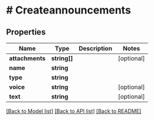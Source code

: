 # # Createannouncements

## Properties

Name | Type | Description | Notes
------------ | ------------- | ------------- | -------------
**attachments** | **string[]** |  | [optional]
**name** | **string** |  |
**type** | **string** |  |
**voice** | **string** |  | [optional]
**text** | **string** |  | [optional]

[[Back to Model list]](../../README.md#models) [[Back to API list]](../../README.md#endpoints) [[Back to README]](../../README.md)
